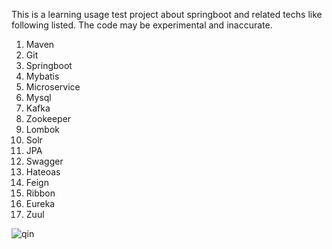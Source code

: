 This is a learning usage test project about springboot and related techs like following listed. The code may be experimental and inaccurate.

1. Maven
2. Git
3. Springboot
4. Mybatis
5. Microservice
6. Mysql
7. Kafka
8. Zookeeper
9. Lombok
10. Solr
11. JPA
12. Swagger
13. Hateoas
14. Feign
15. Ribbon
16. Eureka
17. Zuul

![qin](https://club1.autoimg.cn/album/userphotos/2014/07/04/500_31c8e48f-bb86-438d-926e-afe89eba942a.jpg "秦logo")
